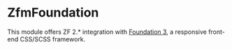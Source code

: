 ZfmFoundation
=
This module offers ZF 2.* integration with [Foundation 3](http://foundation.zurb.com), a responsive front-end CSS/SCSS framework.